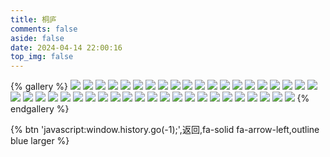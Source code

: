 ```yaml
---
title: 桐庐
comments: false
aside: false
date: 2024-04-14 22:00:16
top_img: false
---
```


{% gallery %}
![](https://blogfiles.oss.fyz666.xyz/webp/8f8947ea-1ba2-421a-a942-bf816e357193.webp)
![](https://blogfiles.oss.fyz666.xyz/webp/e31b0105-3d67-4005-9600-fb856d0ebf0d.webp)
![](https://blogfiles.oss.fyz666.xyz/webp/21cc309f-1417-45d1-ac09-6f3be89ccddb.webp)
![](https://blogfiles.oss.fyz666.xyz/jpeg/b3a3761e-7741-4461-95ef-6f9a9bcc091e.jpeg)
![](https://blogfiles.oss.fyz666.xyz/webp/951c6420-98ce-44c7-93ee-08778d78cc4a.webp)
![](https://blogfiles.oss.fyz666.xyz/webp/6e62bdb1-23ca-4b57-969b-e730bc822d3f.webp)
![](https://blogfiles.oss.fyz666.xyz/webp/1461f431-6612-4928-ab4d-f20875b00434.webp)
![](https://blogfiles.oss.fyz666.xyz/jpeg/578a67b0-6109-4a3a-987a-ba62836a8ed9.jpeg)
![](https://blogfiles.oss.fyz666.xyz/webp/9d17bc11-fcf7-4862-bb50-dc42b2eae11b.webp)
![](https://blogfiles.oss.fyz666.xyz/webp/6ff5c466-ca77-42dd-9815-f87b8b318ddd.webp)
![](https://blogfiles.oss.fyz666.xyz/webp/41c44998-af00-4caa-91a3-ae0f87998d38.webp)
![](https://blogfiles.oss.fyz666.xyz/webp/6a5e46a4-b88b-4bd3-ac3a-75469a4d44ab.webp)
![](https://blogfiles.oss.fyz666.xyz/jpeg/6d47300c-9a81-44f4-8865-349417c0a91b.jpeg)
![](https://blogfiles.oss.fyz666.xyz/webp/5289c134-b562-4750-92d5-835cc5f0aab4.webp)
![](https://blogfiles.oss.fyz666.xyz/webp/cad90d89-caa3-465e-9830-d29ac5d3b216.webp)
![](https://blogfiles.oss.fyz666.xyz/webp/e6586ff9-a50a-4e85-b61a-090e082bf7fa.webp)
![](https://blogfiles.oss.fyz666.xyz/webp/4539c9b4-15f4-4863-b070-662d863be20f.webp)
![](https://blogfiles.oss.fyz666.xyz/webp/85d68637-aaa6-4c8b-b54d-4fd7e142a5bc.webp)
![](https://blogfiles.oss.fyz666.xyz/webp/62b1872d-fd71-493f-99cc-d18048574ad2.webp)
![](https://blogfiles.oss.fyz666.xyz/webp/d06496fe-3775-499b-acb5-2e80d07088b9.webp)
![](https://blogfiles.oss.fyz666.xyz/webp/edf63d31-d406-49fa-954f-69cc32b57314.webp)
![](https://blogfiles.oss.fyz666.xyz/jpeg/c465d6a4-e7b9-4c1b-9496-5a9c195d44d2.jpeg)
![](https://blogfiles.oss.fyz666.xyz/webp/84f7197f-4338-458a-ac4c-99b9b21975a9.webp)
![](https://blogfiles.oss.fyz666.xyz/webp/838acad9-bb80-4e68-9a8b-8bb662274baf.webp)
![](https://blogfiles.oss.fyz666.xyz/webp/c1e452e2-fa5e-482a-8580-1083184d1995.webp)
![](https://blogfiles.oss.fyz666.xyz/webp/65de30a1-d601-4059-9f37-f99105f0443e.webp)
![](https://blogfiles.oss.fyz666.xyz/webp/e6533699-8ad1-452c-bf71-bc63e8dec1e0.webp)
![](https://blogfiles.oss.fyz666.xyz/webp/a5eb4d07-3acc-4f6e-a9bf-227dd3c71243.webp)
![](https://blogfiles.oss.fyz666.xyz/webp/ac9e15c8-409b-4f7a-8882-d42890f6f29b.webp)
![](https://blogfiles.oss.fyz666.xyz/webp/3fe34b76-ac03-46f8-aa06-a4e79dff38b1.webp)
![](https://blogfiles.oss.fyz666.xyz/webp/446a14bf-9834-4ced-839a-7bfa5fd38a20.webp)
![](https://blogfiles.oss.fyz666.xyz/webp/2a1b32eb-7e7a-42f1-b8ad-df94f3c4d5bd.webp)
![](https://blogfiles.oss.fyz666.xyz/webp/b100c388-4fde-4b2c-ab69-28702f8bd2f4.webp)
![](https://blogfiles.oss.fyz666.xyz/webp/655049c4-693e-4a4d-bd8b-f0a84ef6af01.webp)
![](https://blogfiles.oss.fyz666.xyz/webp/bbe88ca7-3fc4-47e8-9d3e-1a35eaf11d82.webp)
![](https://blogfiles.oss.fyz666.xyz/webp/61c9718c-c9e6-4c12-94b6-ae2cb01ae931.webp)
![](https://blogfiles.oss.fyz666.xyz/webp/648ac02e-7fd6-49f0-bd43-07e362da2031.webp)
![](https://blogfiles.oss.fyz666.xyz/webp/b254b14c-9442-4da5-b453-231871fbc9ce.webp)
![](https://blogfiles.oss.fyz666.xyz/webp/4901630b-07d3-4389-9d29-685e25c30823.webp)
![](https://blogfiles.oss.fyz666.xyz/webp/d1f8f3a3-2c41-4b54-8c5b-f8f72e09645c.webp)
![](https://blogfiles.oss.fyz666.xyz/jpeg/7c3d7f8b-4794-4193-99b5-e24d145955bd.jpeg)
![](https://blogfiles.oss.fyz666.xyz/webp/d57ad412-7ee1-4fe7-a380-db8697f83553.webp)
![](https://blogfiles.oss.fyz666.xyz/webp/877fc618-fcd1-42d9-9f84-331651638e47.webp)
{% endgallery %}

{% btn 'javascript:window.history.go(-1);',返回,fa-solid fa-arrow-left,outline blue larger %}
